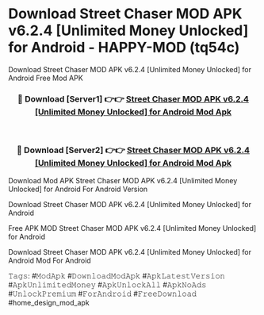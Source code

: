 # Download Street Chaser MOD APK v6.2.4 [Unlimited Money Unlocked] for Android - HAPPY-MOD (tq54c)
Download Street Chaser MOD APK v6.2.4 [Unlimited Money Unlocked] for Android Free Mod APK

<div align="center">
<h3>🔴 Download [Server1] 👉👉 <a href="https://apkcomod.com?title=Street_Chaser_MOD_APK_v6.2.4_[Unlimited_Money_Unlocked]_for_Android">Street Chaser MOD APK v6.2.4 [Unlimited Money Unlocked] for Android Mod Apk</a></h3><br>

<h3>🔴 Download [Server2] 👉👉 <a href="https://apkcomod.com?title=Street_Chaser_MOD_APK_v6.2.4_[Unlimited_Money_Unlocked]_for_Android">Street Chaser MOD APK v6.2.4 [Unlimited Money Unlocked] for Android Mod Apk</a></h3>
</div>


Download Mod APK Street Chaser MOD APK v6.2.4 [Unlimited Money Unlocked] for Android For Android Version

Download Street Chaser MOD APK v6.2.4 [Unlimited Money Unlocked] for Android 

Free APK MOD Street Chaser MOD APK v6.2.4 [Unlimited Money Unlocked] for Android 

Download Street Chaser MOD APK v6.2.4 [Unlimited Money Unlocked] for Android Mod For Android

𝚃𝚊𝚐𝚜: #𝙼𝚘𝚍𝙰𝚙𝚔 #𝙳𝚘𝚠𝚗𝚕𝚘𝚊𝚍𝙼𝚘𝚍𝙰𝚙𝚔 #𝙰𝚙𝚔𝙻𝚊𝚝𝚎𝚜𝚝𝚅𝚎𝚛𝚜𝚒𝚘𝚗 #𝙰𝚙𝚔𝚄𝚗𝚕𝚒𝚖𝚒𝚝𝚎𝚍𝙼𝚘𝚗𝚎𝚢 #𝙰𝚙𝚔𝚄𝚗𝚕𝚘𝚌𝚔𝙰𝚕𝚕 #𝙰𝚙𝚔𝙽𝚘𝙰𝚍𝚜 #𝚄𝚗𝚕𝚘𝚌𝚔𝙿𝚛𝚎𝚖𝚒𝚞𝚖 #𝙵𝚘𝚛𝙰𝚗𝚍𝚛𝚘𝚒𝚍 #𝙵𝚛𝚎𝚎𝙳𝚘𝚠𝚗𝚕𝚘𝚊𝚍 #home_design_mod_apk
